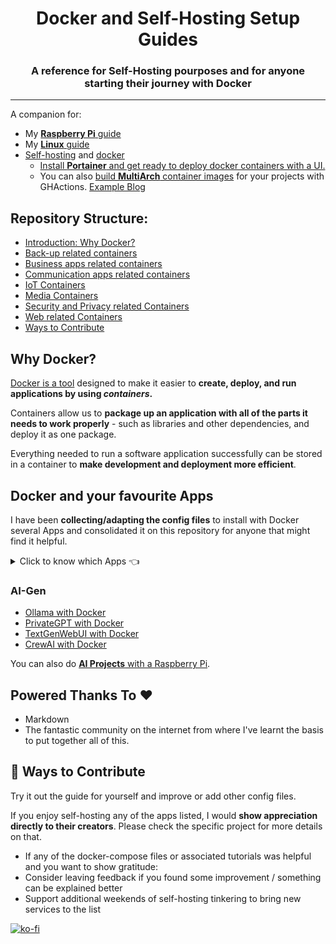 <div align="center">
  <h1>Docker and Self-Hosting Setup Guides</h1>
</div>

<div align="center">
  <h3>A reference for Self-Hosting pourposes and for anyone starting their journey with Docker</h3>
</div>

---

A companion for:

* My [**Raspberry Pi** guide](https://jalcocert.github.io/RPi/posts/selfhosting-with-docker/)
* My [**Linux** guide](https://jalcocert.github.io/Linux/docs/debian/docker/)
* [Self-hosting](https://jalcocert.github.io/Linux/docs/linux__cloud/selfhosting/) and [docker](https://fossengineer.com/tags/docker/)
  * [Install **Portainer** and get ready to deploy docker containers with a UI.](https://fossengineer.com/selfhosting-portainer-docker/)
  * You can also [build **MultiArch** container images](https://github.com/JAlcocerT/Streamlit-MultiChat/blob/main/.github/workflows/Streamlit_GHA_MultiArch.yml) for your projects with GHActions. [Example Blog](https://github.com/JAlcocerT/Streamlit-MultiChat)

## Repository Structure:
  * [Introduction: Why Docker?](#Intro)
  * [Back-up related containers](#Backups)
  * [Business apps related containers](#business)
  * [Communication apps related containers](#communication)
  * [IoT Containers](#iot)
  * [Media Containers](#media)
  * [Security and Privacy related Containers](#security)
  * [Web related Containers](#Web)
  * [Ways to Contribute](#contribute)

## Why Docker?

[Docker is a tool](https://fossengineer.com/docker-first-steps-guide-for-data-analytics/) designed to make it easier to **create, deploy, and run applications by using *containers*.**

Containers allow us to **package up an application with all of the parts it needs to work properly** -  such as libraries and other dependencies, and deploy it as one package.
 
Everything needed to run a software application successfully can be stored in a container to **make development and deployment more efficient**.

## Docker and your favourite Apps

I have been **collecting/adapting the config files** to install with Docker several Apps and consolidated it on this repository for anyone that might find it helpful.

<details>
  <summary>Click to know which Apps 👈</summary>
  &nbsp;

### [Backups:](https://github.com/JAlcocerT/Docker/tree/main/Backups)
  * Duplicati :heavy_check_mark:
  * Filerun :heavy_check_mark:
  * Nextcloud
    * [RPI](https://jalcocert.github.io/RPi/posts/selfhosting-nextcloud/) :heavy_check_mark:
    * Recommended Apps: cospend (moneybuster Android)
  * Others: Duplicity, Urbackup
  * Photos: 
    * LibrePhotos
    * Lychee 
    * Photonix
    * Photoprism
    * [Photoview :page_with_curl:](https://fossengineer.com/selfhosting-Photoview-docker/) :heavy_check_mark: -> file system friendly
    * Piwigo
  * RClone :heavy_check_mark:
  * RSync
  * RSnapshot
  * [Samba](https://fossengineer.com/selfhosting-samba/) :heavy_check_mark:
  * Seafile
  * [Syncthing](https://fossengineer.com/selfhosting-filebrowser-docker) :heavy_check_mark:
    
### [Business:](https://github.com/JAlcocerT/Docker/tree/main/Business)
   * ERPs:
      * ERPNext
      * Dolibarr :heavy_check_mark:
      * Odoo (ex- OpenERP) :heavy_check_mark:
    * Invoicing:
      * Crater Invoices
      * Invoice Ninja
      * Solid Invoice (x86 only)
    * Management:
       * Vikunja :heavy_check_mark:
       * [Leantime](https://fossengineer.com/selfhosting-Leantime-docker/) (x86 & ARM, :heavy_check_mark:)
### [Communication:](https://github.com/JAlcocerT/Docker/tree/main/Communication)
   * Chats:
       * [Matrix with Synapse :page_with_curl:](https://fossengineer.com/selfhosting-matrix-synapse-docker/) :heavy_check_mark:
       * Others: Revolt, RocketChat, Jitsi, Discourse
   * Mail:
       * iRedMail
       * Mailcow
       * Mailinabox
       * Mailserver
       * Mailu (rspamd)
       * Poste
       * Postfix
   * FreshRSS :heavy_check_mark:
### [Dev](https://github.com/JAlcocerT/Docker/tree/main/Dev)
* [WebTops](https://fossengineer.com/selfhosting-webtops-with-docker/)
* [Gitea](https://fossengineer.com/selfhosting-Gitea-docker/) :heavy_check_mark:
* [Gogs](https://fossengineer.com/selfhosting-Gogs-with-Docker/)
* [Gitlab CE](https://fossengineer.com/selfhosting-Gitlab-with-Docker)
* VSCode Server :heavy_check_mark:
* [Jenkins](https://fossengineer.com/selfhosting-jenkins-ci-cd/)
* [Airflow](https://fossengineer.com/selfhosting-airflow-with-docker)
* Gitbucket
* OneDev #includes kanban board
* SnippetBox :heavy_check_mark:
* Bunddle your Apps
  * [Python DASH Apps :page_with_curl:](https://fossengineer.com/dash-docker-gcr/)
  * [Shiny Dashboards](https://fossengineer.com/building-r-shiny-apps-container-image-with-docker/)   
* SSGs -> Static Webs
  * [HUGO](https://fossengineer.com/web-guide-Hugo/)
  * [Jekyll](https://fossengineer.com/jekyll-ssg-selfhosting-static-website/)
  * [Astro](https://fossengineer.com/astro-ssg/)
### [IoT:](https://github.com/JAlcocerT/Docker/tree/main/IoT)
* Automations:
  * Domoticz
  * [Home Assistant](https://jalcocert.github.io/RPi/posts/rpi-iot-dht11-influxdb/#how-can-i-install-home-assistant) :heavy_check_mark:
  * Home Bridge
  * OpenHab
* [Internet speed tracker](https://jalcocert.github.io/RPi/posts/self-internet-monit/#speedtest-tracker) :heavy_check_mark:
* [OpenSpeedTest](https://jalcocert.github.io/RPi/posts/self-internet-monit/#openspeedtest) :heavy_check_mark:
* GPIO
  * TIO: https://github.com/tio/tio
* BI:
  * [Metabase](https://jalcocert.github.io/RPi/posts/rpi-iot-dht1122-mongo/#metabase)
  * [Apache Superset](https://jalcocert.github.io/RPi/posts/rpi-gps-superset/#apache-superset-setup)
  * Redash
* Dashboards:
  * [NetData](https://fossengineer.com/selfhosting-server-monitoring-with-netdata-and-docker/) :heavy_check_mark:
  * Grafana with Prometheus (internet speed) :heavy_check_mark:
  * Grafana with Prometheus (internet + device with node exporter)
  * Grafana with Graphite StatsD
  * Grafana with InfluxDB (Temperature measuring)
  * Grafana with Proxmox and InfluxDB
  * Grafana with Proxmox and Graphite
  * Grafana with Node-Red
  * Grafana + cAdvisor
  * EFK stack for logs(Elastic search, Fluentd, Kibana)
  * ELK stack (ES, Logstash, Kibana)
  * GOtify
  * Ntfy (notify)
  * [Uptime Kuma :page_with_curl:](https://fossengineer.com/selfhosting-uptime-Kuma-docker/) :heavy_check_mark:
  * Flame :heavy_check_mark:   
  * Homarr :heavy_check_mark:
  * Dockge :heavy_check_mark:
    
### [Media](https://github.com/JAlcocerT/Docker/tree/main/Media)
* E-Books/Podcasts
  * Calibre :heavy_check_mark:
  * Kavita
  * Koodo reader
  * Audiobookshelf :heavy_check_mark:
  * Podgrab :heavy_check_mark:
* Photos: 
  * PiGallery :heavy_check_mark: -> Photo location, GPX support & file system friendly friendly (no DB required) :rocket:
* FileSharing
  * Anonupload
  * Picoshare
  * Pingvin
  * [FileBrowser](https://fossengineer.com/selfhosting-filebrowser-docker)
* Entertainment  
  * Jellyfin :heavy_check_mark:
  * Kodi
  * Plex
  * Emby
  * Couchpotato :heavy_check_mark:
  * Jacket :heavy_check_mark:
  * Mylar3
  * Midarr      
  * Calibre :heavy_check_mark:
  * Readarr
  * P2P
    * Transmission :heavy_check_mark:
    * rTorrent :heavy_check_mark:
    * [Qbittorrent](https://fossengineer.com/selfhosting-qBittorrent-with-docker-and-VPN) :heavy_check_mark:
    * Radarr :heavy_check_mark:
    * Sonarr :heavy_check_mark:
    * Bazar :heavy_check_mark:
    * JDownloader :heavy_check_mark:
* ArchiveBox
* Music
  * Ampache
  * Supysonic :heavy_check_mark:
  * Navidrome :heavy_check_mark: it has synergy with [youtube-dl](https://jalcocert.github.io/RPi/posts/youtube-video-download/#youtube-dl-material)
* Mumble

### [Security:](https://github.com/JAlcocerT/Docker/tree/main/Security)
* Authelia  
* Blocky
* [Cloudflare - Zero Trust Tunnel :page_with_curl:](https://fossengineer.com/selfhosting-cloudflared-tunnel-docker/) :heavy_check_mark:
* Crowdsec 
* DNS:
  * CoreDNS
  * [Unbound](https://jalcocert.github.io/RPi/posts/selfh-internet-better/#unbound-dns) :heavy_check_mark:
  * [Pihole :page_with_curl:](https://fossengineer.com/selfhosting-PiHole-docker/) :heavy_check_mark: 
  * PiHole + Cloudflare (DNS over HTTPs)      
* EndleSSH
* Fail2ban 
* LAN:
  * [Watchyourlan](https://fossengineer.com/selfhosting-WatchYourLAN-docker/) :heavy_check_mark:
  * Wireshark :heavy_check_mark:
  * Pi-Alert  
* Privacy:
  * [Whoogle :page_with_curl:](https://fossengineer.com/selfhosting-whoogle-docker/) :heavy_check_mark:
  * [SearXNG](https://jalcocert.github.io/RPi/posts/selfh-internet-better/#searxng) :heavy_check_mark:
* Proxies
  * Caddy 
  * [NGINX + SSL + DuckDNS :page_with_curl:](https://fossengineer.com/selfhosting-nginx-proxy-manager-docker/) :heavy_check_mark:
  * NGINX + SSL + Fail2ban
  * NGINX + SSL + Fail2ban + Authelia
  * Traefik
  * Traefik + failban
* VPN's
  * [Gluetun :page_with_curl:](https://fossengineer.com/using-bard-selfhosting-firefox-with-vpn-docker/)
  * OpenVPN
  * [Tailscale](https://jalcocert.github.io/Linux/docs/debian/linux_vpn_setup/)
  * Headscale
  * Wirehole
  * Wireguard :heavy_check_mark:
* Watchtower :heavy_check_mark:
    
###  Others:
* Management:
  * Bookstack
  * [Focalboard](https://fossengineer.com/focalboard-docker/) :heavy_check_mark:
  * Joplin (x86 only)
  * Kanboard :heavy_check_mark:
  * [Logseq](https://fossengineer.com/selfhosting-logseq/)
  * OpenProject (Asana alternative)
  * [Leantime :page_with_curl:](https://fossengineer.com/selfhosting-Leantime-docker/) :heavy_check_mark:
  * [Timtelite](https://fossengineer.com/selfhosting-timelite-free-tracking-tool-with-docker/)
  * Personal management system
  * [Trilium](https://fossengineer.com/selfhosting-Trilium-docker/) :heavy_check_mark:
  * Tiddlywiki
  * Wecan (Kanban board)
* Youtube
  * MeTube :heavy_check_mark:
* Grocy :heavy_check_mark:
* [Firefox :page_with_curl:](https://fossengineer.com/using-bard-selfhosting-firefox-with-vpn-docker/)
* Libretranslate
* Design
  * Penpotapp
  * [Drawio](https://fossengineer.com/selfhosting-drawio-with-docker/)


### [Web](https://github.com/JAlcocerT/Docker/tree/main/Web)
* Analytics
  * Matomo
  * Plausible
  * Posthog <https://posthog.com/docs/self-host>
  * [Umami](https://fossengineer.com/selfhosting-umami-with-docker/) :heavy_check_mark:
* Comment Engine
  * remark42
* Dynamic DNS
  * DuckDNS :heavy_check_mark:
  * No-IP
* CMS/Sites
  * Bludit
  * [HUGO :page_with_curl:](https://fossengineer.com/web-guide-Hugo/) 
  * [Wordpress :page_with_curl:](https://fossengineer.com/selfhosting-wordpress-docker/) :heavy_check_mark:
  * [Ghost :page_with_curl:](https://fossengineer.com/selfhosting-ghost-docker/)
* [Forms (HTML)](https://jalcocert.github.io/JAlcocerT/blog/dev-forms/#forms)
  * Alpaca
  * Drupal
  * OhMyForm
  * https://github.com/formbricks/formbricks
* Instagram alternatives
  * [Chevereto](https://fossengineer.com/selfhosting-chevereto-docker/)
  * Pixelfed
  * Vero
* Static Web Server
  * [Apache :page_with_curl:](https://fossengineer.com/Selfhosting-Static-Webs-with-Apache-in-Docker/) 
  * NginX
* [Subscriptions](https://jalcocert.github.io/JAlcocerT/blog/dev-forms/#newsletters)
   * Keila
   * Mailtrain
   * Moodle

**Legend:**
  * :heavy_check_mark: -> Self-hosting instructions available in this repository
  * :page_with_curl: -> Detailed instructions available in [my tech blog](https://fossengineer.com/).

</details>

### AI-Gen

* [Ollama with Docker](https://fossengineer.com/selfhosting-llms-ollama/)
* [PrivateGPT with Docker](https://fossengineer.com/selfhosting-local-llms-with-privateGPT/)
* [TextGenWebUI with Docker](https://fossengineer.com/Generative-AI-LLMs-locally-with-cpu/)
* [CrewAI with Docker](https://fossengineer.com/ai-agents-crewai/)

You can also do [**AI Projects** with a Raspberry Pi](https://jalcocert.github.io/RPi/posts/raspberry-ai-projects/).

## Powered Thanks To :heart:

* Markdown
* The fantastic community on the internet from where I've learnt the basis to put together all of this.

## :loudspeaker: Ways to Contribute 

Try it out the guide for yourself and improve or add other config files.

If you enjoy self-hosting any of the apps listed, I would **show appreciation directly to their creators**. Please check the specific project for more details on that.

* If any of the docker-compose files or associated tutorials was helpful and you want to show gratitude:
 * Consider leaving feedback if you found some improvement / something can be explained better
 * Support additional weekends of self-hosting tinkering to bring new services to the list

[![ko-fi](https://ko-fi.com/img/githubbutton_sm.svg)](https://ko-fi.com/Z8Z1QPGUM)